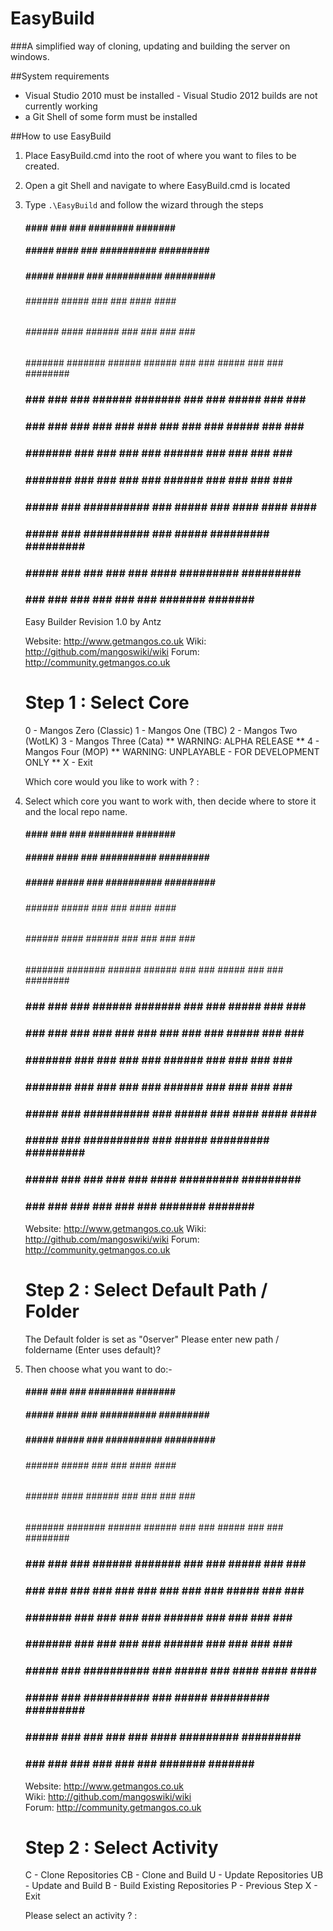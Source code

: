 EasyBuild
=========

###A simplified way of cloning, updating and building the server on windows.


##System requirements

- Visual Studio 2010 must be installed - Visual Studio 2012 builds are not currently working
- a Git Shell of some form must be installed

##How to use EasyBuild

1) Place EasyBuild.cmd into the root of where you want to files to be created.

2) Open a git Shell and navigate to where EasyBuild.cmd is located

3) Type `.\EasyBuild` and follow the wizard through the steps
	
    ####       ####            ###     ###   ########    #######     ######## 
    #####     #####            ####    ###  ##########  #########   ##########
    #####     #####            #####   ###  ##########  #########   ##########
    ######   ######            #####   ###  ###        ####   ####  ###       
    ######   ######    ####    ######  ###  ###        ###     ###  ###       
    ####### #######   ######   ######  ###  ###  ##### ###     ###  ########  
    ### ### ### ###   ######   ####### ###  ###  ##### ###     ###  ######### 
    ### ### ### ###  ###  ###  ### ### ###  ###  ##### ###     ###   #########
    ### ####### ###  ###  ###  ###  ######  ###    ### ###     ###        ####
    ### ####### ###  ###  ###  ###  ######  ###    ### ###     ###         ###
    ###  #####  ### ########## ###   #####  ###   #### ####   ####        ####
    ###  #####  ### ########## ###   #####  #########   #########   ##########
    ###  #####  ### ###    ### ###    ####  #########   #########   ######### 
    ###   ###   ### ###    ### ###     ###   #######     #######     ####### 
    Easy Builder Revision 1.0 by Antz

    Website: http://www.getmangos.co.uk
    Wiki: http://github.com/mangoswiki/wiki
    Forum: http://community.getmangos.co.uk

    Step 1 : Select Core
    ====================
     0  - Mangos Zero (Classic)
     1  - Mangos One (TBC)
     2  - Mangos Two (WotLK)
     3  - Mangos Three (Cata) ** WARNING: ALPHA RELEASE **
     4  - Mangos Four (MOP)   ** WARNING: UNPLAYABLE - FOR DEVELOPMENT ONLY **
     X  - Exit

    Which core would you like to work with ? :

4) Select which core you want to work with, then decide where to store it and the local repo name.


    ####       ####            ###     ###   ########    #######     ########
    #####     #####            ####    ###  ##########  #########   ##########
    #####     #####            #####   ###  ##########  #########   ##########
    ######   ######            #####   ###  ###        ####   ####  ###
    ######   ######    ####    ######  ###  ###        ###     ###  ###
    ####### #######   ######   ######  ###  ###  ##### ###     ###  ########
    ### ### ### ###   ######   ####### ###  ###  ##### ###     ###  #########
    ### ### ### ###  ###  ###  ### ### ###  ###  ##### ###     ###   #########
    ### ####### ###  ###  ###  ###  ######  ###    ### ###     ###        ####
    ### ####### ###  ###  ###  ###  ######  ###    ### ###     ###         ###
    ###  #####  ### ########## ###   #####  ###   #### ####   ####        ####
    ###  #####  ### ########## ###   #####  #########   #########   ##########
    ###  #####  ### ###    ### ###    ####  #########   #########   #########
    ###   ###   ### ###    ### ###     ###   #######     #######     #######

    Website: http://www.getmangos.co.uk
       Wiki: http://github.com/mangoswiki/wiki
      Forum: http://community.getmangos.co.uk

    Step 2 : Select Default Path / Folder
    =====================================

    The Default folder is set as "0server"
    Please enter new path / foldername (Enter uses default)?

5) Then choose what you want to do:-

    ####       ####            ###     ###   ########    #######     ######## 
    #####     #####            ####    ###  ##########  #########   ##########
    #####     #####            #####   ###  ##########  #########   ##########
    ######   ######            #####   ###  ###        ####   ####  ###       
    ######   ######    ####    ######  ###  ###        ###     ###  ###       
    ####### #######   ######   ######  ###  ###  ##### ###     ###  ########  
    ### ### ### ###   ######   ####### ###  ###  ##### ###     ###  ######### 
    ### ### ### ###  ###  ###  ### ### ###  ###  ##### ###     ###   #########
    ### ####### ###  ###  ###  ###  ######  ###    ### ###     ###        ####
    ### ####### ###  ###  ###  ###  ######  ###    ### ###     ###         ###
    ###  #####  ### ########## ###   #####  ###   #### ####   ####        ####
    ###  #####  ### ########## ###   #####  #########   #########   ##########
    ###  #####  ### ###    ### ###    ####  #########   #########   ######### 
    ###   ###   ### ###    ### ###     ###   #######     #######     #######  
  
    Website: http://www.getmangos.co.uk                    
       Wiki: http://github.com/mangoswiki/wiki             
      Forum: http://community.getmangos.co.uk              
  
    Step 2 : Select Activity
    ========================
     C  - Clone Repositories
     CB - Clone and Build
     U  - Update Repositories
     UB - Update and Build
     B  - Build Existing Repositories
     P  - Previous Step
     X  - Exit
  
    Please select an activity ? : 
